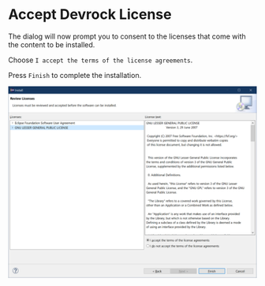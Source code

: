 # Accept Devrock License

The dialog will now prompt you to consent to the licenses that come with the content to be installed.

Choose `I accept the terms of the license agreements`.

Press `Finish` to complete the installation.

![accept-devrock-license](./images/accept-devrock-license.png "licenses of the features to be installed")

<style>
    img[alt=accept-devrock-license] { max-width: 100%; }
</style>
